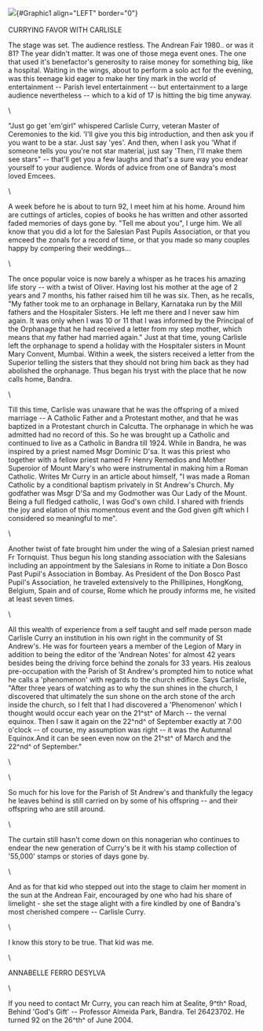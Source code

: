 ![](carlisle.jpg){#Graphic1 align="LEFT" border="0"}\
\
CURRYING FAVOR WITH CARLISLE

The stage was set. The audience restless. The Andrean Fair 1980.. or was
it 81? The year didn't matter. It was one of those mega event ones. The
one that used it's benefactor's generosity to raise money for something
big, like a hospital. Waiting in the wings, about to perform a solo act
for the evening, was this teenage kid eager to make her tiny mark in the
world of entertainment -- Parish level entertainment -- but
entertainment to a large audience nevertheless -- which to a kid of 17
is hitting the big time anyway.

\

"Just go get 'em'girl" whispered Carlisle Curry, veteran Master of
Ceremonies to the kid. 'I'll give you this big introduction, and then
ask you if you want to be a star. Just say 'yes'. And then, when I ask
you 'What if someone tells you you're not star material, just say 'Then,
I'll make them see stars" -- that'll get you a few laughs and that's a
sure way you endear yourself to your audience. Words of advice from one
of Bandra's most loved Emcees.

\

A week before he is about to turn 92, I meet him at his home. Around him
are cuttings of articles, copies of books he has written and other
assorted faded memories of days gone by. "Tell me about you", I urge
him. We all know that you did a lot for the Salesian Past Pupils
Association, or that you emceed the zonals for a record of time, or that
you made so many couples happy by compering their weddings...

\

The once popular voice is now barely a whisper as he traces his amazing
life story -- with a twist of Oliver. Having lost his mother at the age
of 2 years and 7 months, his father raised him till he was six. Then, as
he recalls, "My father took me to an orphanage in Bellary, Karnataka run
by the Mill fathers and the Hospitaler Sisters. He left me there and I
never saw him again. It was only when I was 10 or 11 that I was informed
by the Principal of the Orphanage that he had received a letter from my
step mother, which means that my father had married again." Just at that
time, young Carlisle left the orphanage to spend a holiday with the
Hospitaler sisters in Mount Mary Convent, Mumbai. Within a week, the
sisters received a letter from the Superior telling the sisters that
they should not bring him back as they had abolished the orphanage. Thus
began his tryst with the place that he now calls home, Bandra.

\

Till this time, Carlisle was unaware that he was the offspring of a
mixed marriage -- A Catholic Father and a Protestant mother, and that he
was baptized in a Protestant church in Calcutta. The orphanage in which
he was admitted had no record of this. So he was brought up a Catholic
and continued to live as a Catholic in Bandra till 1924. While in
Bandra, he was inspired by a priest named Msgr Dominic D'sa. It was this
priest who together with a fellow priest named Fr Henry Remedios and
Mother Superoior of Mount Mary's who were instrumental in making him a
Roman Catholic. Writes Mr Curry in an article about himself, "I was made
a Roman Catholic by a conditional baptism privately in St Andrew's
Church. My godfather was Msgr D'Sa and my Godmother was Our Lady of the
Mount. Being a full fledged catholic, I was God's own child. I shared
with friends the joy and elation of this momentous event and the God
given gift which I considered so meaningful to me".

\

Another twist of fate brought him under the wing of a Salesian priest
named Fr Tornquist. Thus begun his long standing association with the
Salesians including an appointment by the Salesians in Rome to initiate
a Don Bosco Past Pupil's Association in Bombay. As President of the Don
Bosco Past Pupil's Association, he traveled extensively to the
Phillipines, HongKong, Belgium, Spain and of course, Rome which he
proudy informs me, he visited at least seven times.

\

All this wealth of experience from a self taught and self made person
made Carlisle Curry an institution in his own right in the community of
St Andrew's. He was for fourteen years a member of the Legion of Mary in
addition to being the editor of the 'Andrean Notes' for almost 42 years
besides being the driving force behind the zonals for 33 years. His
zealous pre-occupation with the Parish of St Andrew's prompted him to
notice what he calls a 'phenomenon' with regards to the church edifice.
Says Carlisle, "After three years of watching as to why the sun shines
in the church, I discovered that ultimately the sun shone on the arch
stone of the arch inside the church, so I felt that I had discovered a
'Phenomenon' which I thought would occur each year on the 21^st^ of
March -- the vernal equinox. Then I saw it again on the 22^nd^ of
September exactly at 7:00 o'clock -- of course, my assumption was right
-- it was the Autumnal Equinox.And it can be seen even now on the 21^st^
of March and the 22^nd^ of September."

\

\

So much for his love for the Parish of St Andrew's and thankfully the
legacy he leaves behind is still carried on by some of his offspring --
and their offspring who are still around.

\

The curtain still hasn't come down on this nonagerian who continues to
endear the new generation of Curry's be it with his stamp collection of
'55,000' stamps or stories of days gone by.

\

And as for that kid who stepped out into the stage to claim her moment
in the sun at the Andrean Fair, encouraged by one who had his share of
limelight - she set the stage alight with a fire kindled by one of
Bandra's most cherished compere -- Carlisle Curry.

\

I know this story to be true. That kid was me.

\

ANNABELLE FERRO DESYLVA

\

If you need to contact Mr Curry, you can reach him at Sealite, 9^th^
Road, Behind 'God's Gift' -- Professor Almeida Park, Bandra. Tel
26423702. He turned 92 on the 26^th^ of June 2004.
